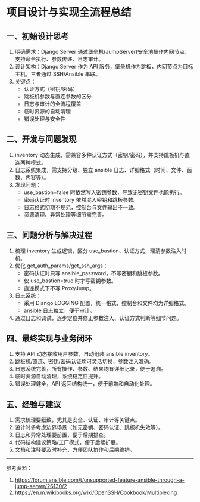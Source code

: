 
# 项目设计与实现全流程总结

## 一、初始设计思考
1. 明确需求：Django Server 通过堡垒机(JumpServer)安全地操作内网节点，支持命令执行、参数传递、日志审计。
2. 设计架构：Django Server 作为 API 服务，堡垒机作为跳板，内网节点为目标主机，三者通过 SSH/Ansible 串联。
3. 关键点：
	- 认证方式（密钥/密码）
	- 跳板机参数与直连参数的区分
	- 日志与审计的全流程覆盖
	- 临时资源的自动清理
	- 错误处理与安全性

## 二、开发与问题发现
1. inventory 动态生成，需兼容多种认证方式（密钥/密码），并支持跳板机与直连两种模式。
2. 日志系统集成，需支持分级、独立 ansible 日志、详细格式（时间、文件、函数、内容等）。
3. 发现问题：
	- use_bastion=false 时依然写入密钥参数，导致无密钥文件也能执行。
	- 密码认证时 inventory 依然混入密钥和跳板参数。
	- 日志格式初期不规范，控制台与文件输出不一致。
	- 资源清理、异常处理等细节需完善。

## 三、问题分析与解决过程
1. 梳理 inventory 生成逻辑，区分 use_bastion、认证方式，理清参数注入时机。
2. 优化 get_auth_params/get_ssh_args：
	- 密码认证时只写 ansible_password，不写密钥和跳板参数。
	- 仅 use_bastion=true 时才写密钥参数。
	- 直连模式下不写 ProxyJump。
3. 日志系统：
	- 采用 Django LOGGING 配置，统一格式，控制台和文件均为详细格式。
	- ansible 日志独立，便于审计。
4. 通过日志和调试，逐步定位并修正参数注入、认证方式判断等细节问题。

## 四、最终实现与业务闭环
1. 支持 API 动态接收用户参数，自动组装 ansible inventory。
2. 跳板机/直连、密钥/密码认证均可灵活切换，参数注入准确。
3. 日志系统完善，所有操作、参数、结果均有详细记录，便于追溯。
4. 临时资源自动清理，系统稳定性提升。
5. 错误处理健全，API 返回结构统一，便于前端和自动化处理。

## 五、经验与建议
1. 需求梳理要细致，尤其是安全、认证、审计等关键点。
2. 设计时多考虑边界场景（如无密钥、密码认证、跳板机失效等）。
3. 日志和异常处理要前置，便于后期排查。
4. 代码结构建议策略/工厂模式，便于后续扩展。
5. 文档和注释要及时补充，方便团队协作和后期维护。

---

参考资料：
1. https://forum.ansible.com/t/unsupported-feature-ansible-through-a-jump-server/26130/2
2. https://en.m.wikibooks.org/wiki/OpenSSH/Cookbook/Multiplexing